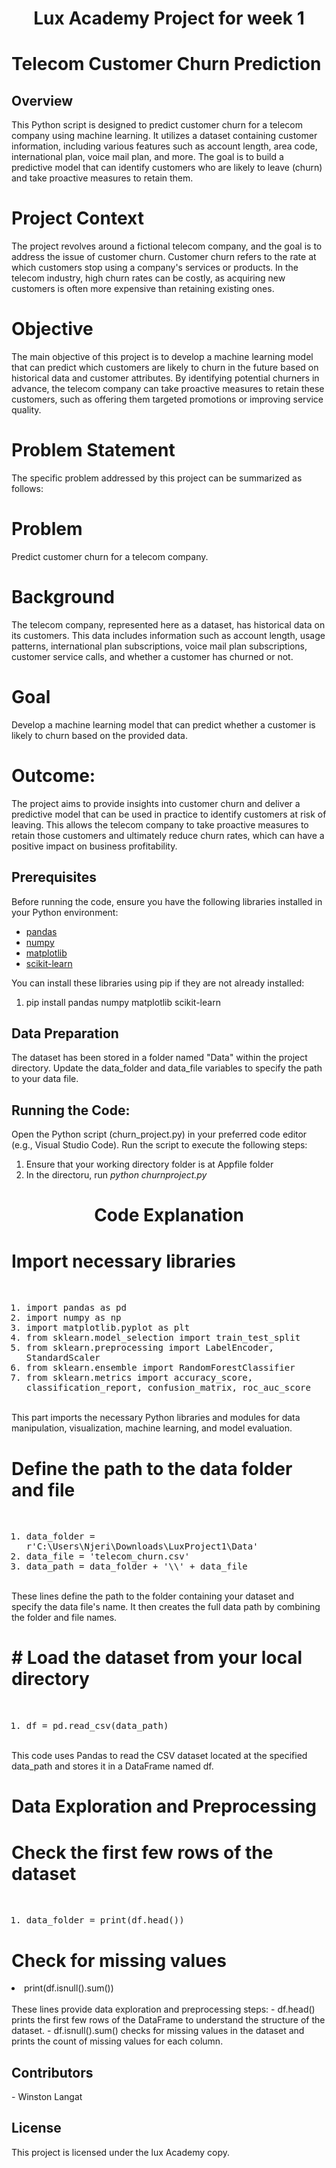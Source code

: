 <h1 align="center"> Lux Academy Project for week 1</a></h1>

<h1> Telecom Customer Churn Prediction</h1>
<h2>Overview</h2>
This Python script is designed to predict customer churn for a telecom company using machine learning. It utilizes a dataset containing customer information, including various features such as account length, area code, international plan, voice mail plan, and more. The goal is to build a predictive model that can identify customers who are likely to leave (churn) and take proactive measures to retain them.
<h1>Project Context</h1>
The project revolves around a fictional telecom company, and the goal is to address the issue of customer churn. Customer churn refers to the rate at which customers stop using a company's services or products. In the telecom industry, high churn rates can be costly, as acquiring new customers is often more expensive than retaining existing ones.

<h1>Objective</h1>
The main objective of this project is to develop a machine learning model that can predict which customers are likely to churn in the future based on historical data and customer attributes. By identifying potential churners in advance, the telecom company can take proactive measures to retain these customers, such as offering them targeted promotions or improving service quality.

<h1>Problem Statement</h1> 
The specific problem addressed by this project can be summarized as follows:

<h1>Problem</h1>
Predict customer churn for a telecom company.

<h1>Background</h1>
The telecom company, represented here as a dataset, has historical data on its customers. This data includes information such as account length, usage patterns, international plan subscriptions, voice mail plan subscriptions, customer service calls, and whether a customer has churned or not.

<h1>Goal</h1>
Develop a machine learning model that can predict whether a customer is likely to churn based on the provided data.

<h1>Outcome:</h1>
The project aims to provide insights into customer churn and deliver a predictive model that can be used in practice to identify customers at risk of leaving. This allows the telecom company to take proactive measures to retain those customers and ultimately reduce churn rates, which can have a positive impact on business profitability.

## Prerequisites

Before running the code, ensure you have the following libraries installed in your Python environment:

- [pandas](https://pandas.pydata.org/)
- [numpy](https://numpy.org/)
- [matplotlib](https://matplotlib.org/)
- [scikit-learn](https://scikit-learn.org/stable/)

You can install these libraries using pip if they are not already installed:
<ol><li>pip install pandas numpy matplotlib scikit-learn</li></ol>
<h2>Data Preparation</h2>
The dataset has been stored in a folder named "Data" within the project directory.
Update the data_folder and data_file variables to specify the path to your data file.

<h2>Running the Code:</h2>

Open the Python script (churn_project.py) in your preferred code editor (e.g., Visual Studio Code).
Run the script to execute the following steps:
1. Ensure that your working directory folder is at Appfile folder
2. In the directoru, run _python churnproject.py_

<h1 align="center"> Code Explanation</a></h1>
<h1>Import necessary libraries</h1>
<br>
<kbd>
<ol>
<li>import pandas as pd</li>
<li>import numpy as np</li>
<li>import matplotlib.pyplot as plt</li>
<li>from sklearn.model_selection import train_test_split</li>
<li>from sklearn.preprocessing import LabelEncoder, StandardScaler</li>
<li>from sklearn.ensemble import RandomForestClassifier</li>
<li>from sklearn.metrics import accuracy_score, classification_report, confusion_matrix, roc_auc_score</li>
</ol>
</kbd>
</br>
This part imports the necessary Python libraries and modules for data manipulation, visualization, machine learning, and model evaluation.

<h1>Define the path to the data folder and file</h1>
<br>
<kbd>
<ol>
<li>data_folder = r'C:\Users\Njeri\Downloads\LuxProject1\Data'</li>
<li>data_file = 'telecom_churn.csv'</li>
<li>data_path = data_folder + '\\' + data_file</li>
</ol>
</kbd>
</br>
These lines define the path to the folder containing your dataset and specify the data file's name. It then creates the full data path by combining the folder and file names.

<h1># Load the dataset from your local directory</h1>
<br>
<kbd>
<ol>
<li>df = pd.read_csv(data_path)</li>
</ol>
</kbd>
</br>
This code uses Pandas to read the CSV dataset located at the specified data_path and stores it in a DataFrame named df.

<h1>Data Exploration and Preprocessing</h1>
<h1>Check the first few rows of the dataset</h1>
<br>
<kbd>
<ol>
<li>data_folder = print(df.head())</li>
</ol>
</kbd>
<h1>Check for missing values</h1>
<li>print(df.isnull().sum())</li>
</br>
These lines provide data exploration and preprocessing steps:
- df.head() prints the first few rows of the DataFrame to understand the structure of the dataset.
- df.isnull().sum() checks for missing values in the dataset and prints the count of missing values for each column.

<h2>Contributors</h2>
- Winston Langat
<h2>License</h2>
This project is licensed under the lux Academy copy.
